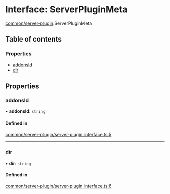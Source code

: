 # Interface: ServerPluginMeta

[common/server-plugin](../modules/common_server_plugin.md).ServerPluginMeta

## Table of contents

### Properties

- [addonsId](common_server_plugin.ServerPluginMeta.md#addonsid)
- [dir](common_server_plugin.ServerPluginMeta.md#dir)

## Properties

### <a id="addonsid" name="addonsid"></a> addonsId

• **addonsId**: `string`

#### Defined in

[common/server-plugin/server-plugin.interface.ts:5](https://github.com/brickdoc/brickdoc/blob/master/apps/server-api/src/common/server-plugin/server-plugin.interface.ts#L5)

---

### <a id="dir" name="dir"></a> dir

• **dir**: `string`

#### Defined in

[common/server-plugin/server-plugin.interface.ts:6](https://github.com/brickdoc/brickdoc/blob/master/apps/server-api/src/common/server-plugin/server-plugin.interface.ts#L6)
